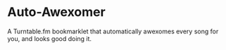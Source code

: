 Auto-Awexomer
=============

A Turntable.fm bookmarklet that automatically awexomes every song for you, and looks good doing it.